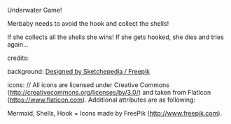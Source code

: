 Underwater Game!

Merbaby needs to avoid the hook and collect the shells!

If she collects all the shells she wins!
If she gets hooked, she dies and tries again...


credits:

background:
<a href="http://www.freepik.com">Designed by Sketchepedia / Freepik</a>

icons:
// All icons are licensed under Creative Commons (http://creativecommons.org/licenses/by/3.0/) and taken from FlatIcon (https://www.flaticon.com). Additional attributes are as following:

Mermaid, Shells, Hook = Icons made by FreePik (http://www.freepik.com).
